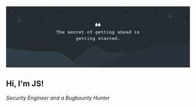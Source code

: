 ![Header image](https://github.com/jeyaseelans86/info/blob/main/uploads/Grey%20White%20Minimalist%20Twitter%20Banner.png)
<h2> Hi, I'm JS!</h2>
<p><em>Security Engineer and a Bugbounty Hunter<br>